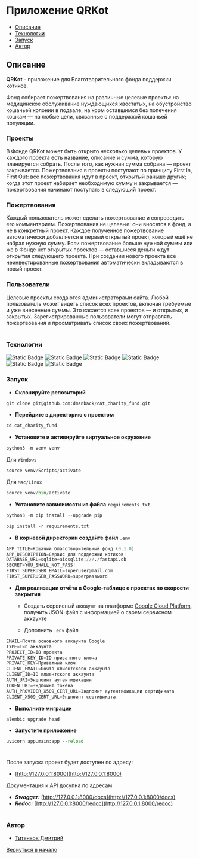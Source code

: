 [](#Начало)

# Приложение QRKot 

- [Описание](#Описание)
- [Технологии](#Технологии)
- [Запуск](#Запуск)
- [Автор](#Автор)


## Описание

__QRKot__ - приложение для Благотворительного фонда поддержки котиков.

Фонд собирает пожертвования на различные целевые проекты: на медицинское обслуживание нуждающихся хвостатых, на обустройство кошачьей колонии в подвале, на корм оставшимся без попечения кошкам — на любые цели, связанные с поддержкой кошачьей популяции.

### Проекты

В Фонде QRKot может быть открыто несколько целевых проектов. У каждого проекта есть название, описание и сумма, которую планируется собрать. После того, как нужная сумма собрана — проект закрывается.
Пожертвования в проекты поступают по принципу First In, First Out: все пожертвования идут в проект, открытый раньше других; когда этот проект набирает необходимую сумму и закрывается — пожертвования начинают поступать в следующий проект.

### Пожертвования

Каждый пользователь может сделать пожертвование и сопроводить его комментарием. Пожертвования не целевые: они вносятся в фонд, а не в конкретный проект. Каждое полученное пожертвование автоматически добавляется в первый открытый проект, который ещё не набрал нужную сумму. Если пожертвование больше нужной суммы или же в Фонде нет открытых проектов — оставшиеся деньги ждут открытия следующего проекта. При создании нового проекта все неинвестированные пожертвования автоматически вкладываются в новый проект.

### Пользователи

Целевые проекты создаются администраторами сайта. 
Любой пользователь может видеть список всех проектов, включая требуемые и уже внесенные суммы. Это касается всех проектов — и открытых, и закрытых.
Зарегистрированные пользователи могут отправлять пожертвования и просматривать список своих пожертвований.


#

### Технологии

![Static Badge](https://img.shields.io/badge/python-gray?style=for-the-badge&logo=Python&link=https%3A%2F%2Fwww.python.org)
![Static Badge](https://img.shields.io/badge/FastAPI-gray?style=for-the-badge&logo=fastapi&link=https%3A%2F%2Ffastapi.tiangolo.com)
![Static Badge](https://img.shields.io/badge/FastAPI-users-gray?style=for-the-badge&logo=fastapi&link=https%3A%2F%2Ffastapi.tiangolo.com)
![Static Badge](https://img.shields.io/badge/SQLAlchemy-gray?style=for-the-badge&logo=alchemy&link=https%3A%2F%2Fwww.sqlalchemy.org)
![Static Badge](https://img.shields.io/badge/Pydantic-gray?style=for-the-badge&logo=pydantic&link=https%3A%2F%2Fdocs.pydantic.dev%2Flatest%2F)
![Static Badge](https://img.shields.io/badge/aioGoogle-gray?style=for-the-badge&logo=google&link=https%3A%2F%2Faiogoogle.readthedocs.io%2Fen%2Flatest%2F)


### Запуск

- __Склонируйте репозиторий__

```python
git clone git@github.com:dmsnback/cat_charity_fund.git
```
- __Перейдите в директорию с проектом__ 
```python
cd cat_charity_fund
```

- __Установите и активируйте виртуальное окружение__
```python
python3 -m venv venv
```
Для ```Windows```
```python
source venv/Scripts/activate
```
Для ```Mac/Linux```
```python
source venv/bin/activate
```
- __Установите зависимости из файла__ ```requirements.txt```

```python
python3 -m pip install --upgrade pip
```
```python
pip install -r requirements.txt
```

- __В корневой директории создайте файл__ ```.env```
```python
APP_TITLE=Кошачий благотворительный фонд (0.1.0)
APP_DESCRIPTION=Сервис для поддержки котиков!
DATABASE_URL=sqlite+aiosqlite:///./fastapi.db
SECRET=YOU_SHALL_NOT_PASS!
FIRST_SUPERUSER_EMAIL=superuser@mail.com
FIRST_SUPERUSER_PASSWORD=superpassword
```
- __Для реализации отчёта в Google-таблице о проектах по скорости закрытия__

    - Создать сервисный аккаунт на платформе 
    [Google Cloud Platform](https://console.cloud.google.com/projectselector2/home/dashboard),
    получить JSON-файл с информацией о своем сервисном аккаунте

    - Дополнить ```.env``` файл

```python
EMAIL=Почта основного аккаунта Google
TYPE=Тип аккаунта
PROJECT_ID=ID проекта
PRIVATE_KEY_ID=ID приватного ключа
PRIVATE_KEY=Приватный ключ
CLIENT_EMAIL=Почта клиентского аккаунта
CLIENT_ID=ID клиентского аккаунта
AUTH_URI=Эндпоинт аутентификации
TOKEN_URI=Эндпоинт токена
AUTH_PROVIDER_X509_CERT_URL=Эндпоинт аутентификации сертификата
CLIENT_X509_CERT_URL=Эндпоинт сертификата
```

- __Выполните миграции__
```python
alembic upgrade head
```
- __Запустите приложение__
```python
uvicorn app.main:app --reload
```
#
После запуска проект будет доступен по адресу: 

- [http://127.0.0.1:8000](http://127.0.0.1:8000)

Документация к API досупна по адресам:

- ___Swagger:___ [http://127.0.0.1:8000/docs](http://127.0.0.1:8000/docs)
- ___Redoc:___ [http://127.0.0.1:8000/redoc](http://127.0.0.1:8000/redoc)



#


### Автор

- [Титенков Дмитрий](https://github.com/dmsnback)

[Вернуться в начало](#Начало)
